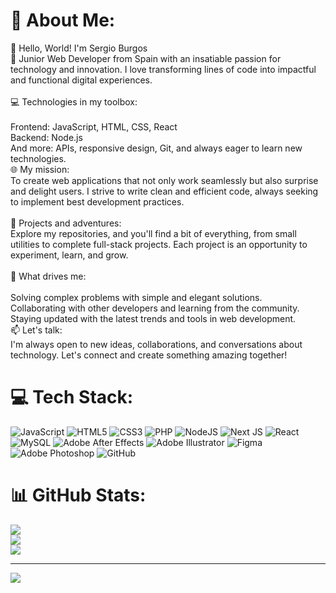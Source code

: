 # 💫 About Me:
👋 Hello, World! I'm Sergio Burgos<br>🌟 Junior Web Developer from Spain with an insatiable passion for technology and innovation. I love transforming lines of code into impactful and functional digital experiences.<br><br>💻 Technologies in my toolbox:<br><br>Frontend: JavaScript, HTML, CSS, React<br>Backend: Node.js<br>And more: APIs, responsive design, Git, and always eager to learn new technologies.<br>🌐 My mission:<br>To create web applications that not only work seamlessly but also surprise and delight users. I strive to write clean and efficient code, always seeking to implement best development practices.<br><br>🚀 Projects and adventures:<br>Explore my repositories, and you'll find a bit of everything, from small utilities to complete full-stack projects. Each project is an opportunity to experiment, learn, and grow.<br><br>🌱 What drives me:<br><br>Solving complex problems with simple and elegant solutions.<br>Collaborating with other developers and learning from the community.<br>Staying updated with the latest trends and tools in web development.<br>📫 Let's talk:<br>I'm always open to new ideas, collaborations, and conversations about technology. Let's connect and create something amazing together!


# 💻 Tech Stack:
![JavaScript](https://img.shields.io/badge/javascript-%23323330.svg?style=flat&logo=javascript&logoColor=%23F7DF1E) ![HTML5](https://img.shields.io/badge/html5-%23E34F26.svg?style=flat&logo=html5&logoColor=white) ![CSS3](https://img.shields.io/badge/css3-%231572B6.svg?style=flat&logo=css3&logoColor=white) ![PHP](https://img.shields.io/badge/php-%23777BB4.svg?style=flat&logo=php&logoColor=white) ![NodeJS](https://img.shields.io/badge/node.js-6DA55F?style=flat&logo=node.js&logoColor=white) ![Next JS](https://img.shields.io/badge/Next-black?style=flat&logo=next.js&logoColor=white) ![React](https://img.shields.io/badge/react-%2320232a.svg?style=flat&logo=react&logoColor=%2361DAFB) ![MySQL](https://img.shields.io/badge/mysql-4479A1.svg?style=flat&logo=mysql&logoColor=white) ![Adobe After Effects](https://img.shields.io/badge/Adobe%20After%20Effects-9999FF.svg?style=flat&logo=Adobe%20After%20Effects&logoColor=white) ![Adobe Illustrator](https://img.shields.io/badge/adobe%20illustrator-%23FF9A00.svg?style=flat&logo=adobe%20illustrator&logoColor=white) ![Figma](https://img.shields.io/badge/figma-%23F24E1E.svg?style=flat&logo=figma&logoColor=white) ![Adobe Photoshop](https://img.shields.io/badge/adobe%20photoshop-%2331A8FF.svg?style=flat&logo=adobe%20photoshop&logoColor=white) ![GitHub](https://img.shields.io/badge/github-%23121011.svg?style=flat&logo=github&logoColor=white)
# 📊 GitHub Stats:
![](https://github-readme-stats.vercel.app/api?username=Burgoss19&theme=dark&hide_border=false&include_all_commits=false&count_private=false)<br/>
![](https://github-readme-streak-stats.herokuapp.com/?user=Burgoss19&theme=dark&hide_border=false)<br/>
![](https://github-readme-stats.vercel.app/api/top-langs/?username=Burgoss19&theme=dark&hide_border=false&include_all_commits=false&count_private=false&layout=compact)

---
[![](https://visitcount.itsvg.in/api?id=Burgoss19&icon=2&color=8)](https://visitcount.itsvg.in)

<!-- Proudly created with GPRM ( https://gprm.itsvg.in ) -->
